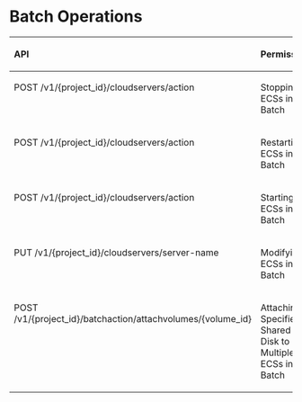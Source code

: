 # Batch Operations<a name="EN-US_TOPIC_0184167662"></a>

<a name="table1587111571724"></a>
<table><thead align="left"><tr id="row20307121620133"><th class="cellrowborder" valign="top" width="33.68533823079278%" id="mcps1.1.4.1.1"><p id="p72571745883"><a name="p72571745883"></a><a name="p72571745883"></a>API</p>
</th>
<th class="cellrowborder" valign="top" width="28.221610039791862%" id="mcps1.1.4.1.2"><p id="p10605125713535"><a name="p10605125713535"></a><a name="p10605125713535"></a>Permissions</p>
</th>
<th class="cellrowborder" valign="top" width="38.093051729415365%" id="mcps1.1.4.1.3"><p id="p162571745883"><a name="p162571745883"></a><a name="p162571745883"></a>Actions</p>
</th>
</tr>
</thead>
<tbody><tr id="row137611507177"><td class="cellrowborder" valign="top" width="33.68533823079278%" headers="mcps1.1.4.1.1 "><p id="p1479123111913"><a name="p1479123111913"></a><a name="p1479123111913"></a>POST /v1/{project_id}/cloudservers/action</p>
</td>
<td class="cellrowborder" valign="top" width="28.221610039791862%" headers="mcps1.1.4.1.2 "><p id="p138621244115117"><a name="p138621244115117"></a><a name="p138621244115117"></a>Stopping ECSs in a Batch</p>
</td>
<td class="cellrowborder" valign="top" width="38.093051729415365%" headers="mcps1.1.4.1.3 "><a name="ul1747923181916"></a><a name="ul1747923181916"></a><ul id="ul1747923181916"><li>ecs:cloudServers:stop</li></ul>
</td>
</tr>
<tr id="row17373916184"><td class="cellrowborder" valign="top" width="33.68533823079278%" headers="mcps1.1.4.1.1 "><p id="p78289223194"><a name="p78289223194"></a><a name="p78289223194"></a>POST /v1/{project_id}/cloudservers/action</p>
</td>
<td class="cellrowborder" valign="top" width="28.221610039791862%" headers="mcps1.1.4.1.2 "><p id="p086234415116"><a name="p086234415116"></a><a name="p086234415116"></a>Restarting ECSs in a Batch</p>
</td>
<td class="cellrowborder" valign="top" width="38.093051729415365%" headers="mcps1.1.4.1.3 "><a name="ul78281922151917"></a><a name="ul78281922151917"></a><ul id="ul78281922151917"><li>ecs:cloudServers:reboot</li></ul>
</td>
</tr>
<tr id="row293217122187"><td class="cellrowborder" valign="top" width="33.68533823079278%" headers="mcps1.1.4.1.1 "><p id="p138281922141912"><a name="p138281922141912"></a><a name="p138281922141912"></a>POST /v1/{project_id}/cloudservers/action</p>
</td>
<td class="cellrowborder" valign="top" width="28.221610039791862%" headers="mcps1.1.4.1.2 "><p id="p10531190133710"><a name="p10531190133710"></a><a name="p10531190133710"></a>Starting ECSs in a Batch</p>
</td>
<td class="cellrowborder" valign="top" width="38.093051729415365%" headers="mcps1.1.4.1.3 "><a name="ul188281122151915"></a><a name="ul188281122151915"></a><ul id="ul188281122151915"><li>ecs:cloudServers:start</li></ul>
</td>
</tr>
<tr id="row157372392127"><td class="cellrowborder" valign="top" width="33.68533823079278%" headers="mcps1.1.4.1.1 "><p id="p1398516132315"><a name="p1398516132315"></a><a name="p1398516132315"></a>PUT /v1/{project_id}/cloudservers/server-name</p>
</td>
<td class="cellrowborder" valign="top" width="28.221610039791862%" headers="mcps1.1.4.1.2 "><p id="p1116582181319"><a name="p1116582181319"></a><a name="p1116582181319"></a>Modifying ECSs in a Batch</p>
</td>
<td class="cellrowborder" valign="top" width="38.093051729415365%" headers="mcps1.1.4.1.3 "><a name="ul14731322122418"></a><a name="ul14731322122418"></a><ul id="ul14731322122418"><li>ecs:cloudServers:put</li></ul>
</td>
</tr>
<tr id="row135911332185819"><td class="cellrowborder" valign="top" width="33.68533823079278%" headers="mcps1.1.4.1.1 "><p id="p1565303311219"><a name="p1565303311219"></a><a name="p1565303311219"></a>POST /v1/{project_id}/batchaction/attachvolumes/{volume_id}</p>
</td>
<td class="cellrowborder" valign="top" width="28.221610039791862%" headers="mcps1.1.4.1.2 "><p id="p2089333617435"><a name="p2089333617435"></a><a name="p2089333617435"></a>Attaching a Specified Shared EVS Disk to Multiple ECSs in a Batch</p>
</td>
<td class="cellrowborder" valign="top" width="38.093051729415365%" headers="mcps1.1.4.1.3 "><a name="ul7653113317212"></a><a name="ul7653113317212"></a><ul id="ul7653113317212"><li>ecs:cloudServers:attachSharedVolume</li><li>evs:volumes:use</li></ul>
</td>
</tr>
</tbody>
</table>

